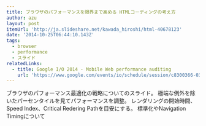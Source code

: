 ```yaml
---
title: ブラウザのパフォーマンスを限界まで高める HTMLコーディングの考え方
author: azu
layout: post
itemUrl: 'http://ja.slideshare.net/kawada_hiroshi/html-40678123'
date: '2014-10-25T06:44:10.143Z'
tags:
  - browser
  - performance
  - スライド
relatedLinks:
  - title: Google I/O 2014 - Mobile Web performance auditing
    url: 'https://www.google.com/events/io/schedule/session/c8300366-03ed-e311-903f-00155d5066d7'
---
```

ブラウザのパフォーマンス最適化の戦略についてのスライド。
極端な例外を除いたパーセンタイルを見てパフォーマンスを調整。
レンダリングの開始時間、Speed Index、Critical Redering Pathを目安にする。
標準化やNavigation Timingについて
